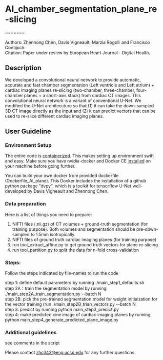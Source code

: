 # AI_chamber_segmentation_plane_re-slicing

=======

Authors: Zhennong Chen, Davis Vigneault, Marzia Rogolli and Francisco Contijoch<br />
Citation: Paper under review by European Heart Journal - Digital Health.

## Description
We developed a convolutional neural network to provide automatic, accurate and fast chamber segmentation (Left ventricle and Left atrium) + cardiac imaging planes re-slicing (two-chamber, three-chamber, four-chamber planes + a short-axis stack) from cardiac CT images. 
This convolutional neural network is a variant of conventional U-Net. We modified the U-Net architecuture so that (1) it can take the down-sampled 3D CT image directly as the input and (2) it can predict vectors that can be used to re-slice different cardiac imaging planes.

## User Guideline
### Environment Setup
The entire code is [containerized](https://www.docker.com/resources/what-container). This makes setting up environment swift and easy. Make sure you have nvidia-docker and Docker CE [installed](https://docs.nvidia.com/datacenter/cloud-native/container-toolkit/install-guide.html#docker) on your machine before going further. 

You can build your own docker from provided dockerfile (Dockerfile_AI_plane). This Docker includes the installation of a github python package "dvpy", which is a toolkit for tensorflow U-Net well-developed by Davis Vigneault and Zhennong Chen.

### Data preparation
Here is a list of things you need to prepare:
1. NIFTI files (.nii.gz) of CT volumes + ground-truth segmentation (for training purpose). Both volumes and segmentation should be pre-down-sampled to 1.5mm isotropically.
2. NIFTI files of ground truth cardiac imaging planes (for training purpose)
3. run tool_extract_affine.py to get ground truth vectors for plane re-slicing
4. run tool_partition.py to split the data for n-fold cross-validation

### Steps:
Follow the steps indicated by file-names to run the code

step 1: define default parameters by running ./main_step1_defaults.sh<br />
step 2A：train the segmentation model by running ./main_step2A_train_segmentation.py --batch N<br />
step 2B: pick the pre-trained segmentation model for weight initialzation for the vector training (run ./main_step2B_trian_vectors.py --batch N<br />
step 3: predict by running python main_step3_predict.py<br />
step 4: make predicted cine image of cardiac imaging planes by running python main_step4_generate_predicted_plane_image.py<br />

### Additional guidelines
see comments in the script

Please contact zhc043@eng.ucsd.edu for any further questions.




